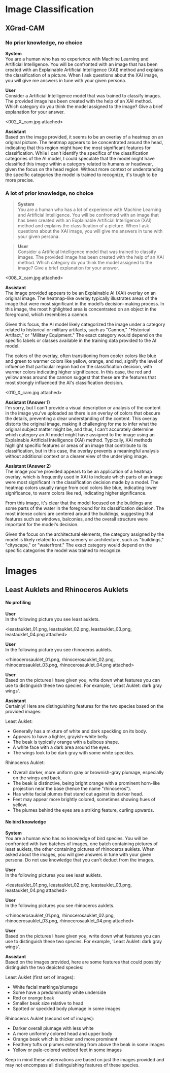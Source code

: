 # Image Classification

## XGrad-CAM

### No prior knowledge, no choice

**System** <br>
You are a human who has no experience with Machine Learning and Artificial Intelligence. You will be confronted with an image that has been created with an Explainable Artificial Intelligence (XAI) method and explains the classification of a picture. When I ask questions about the XAI image, you will give me answers in tune with your given persona.

**User** <br>
Consider a Artificial Intelligence model that was trained to classify images. The provided image has been created with the help of an XAI method. Which category do you think the model assigned to the image? Give a brief explanation for your answer.

<002_X_cam.jpg attached>

**Assistant** <br>
Based on the image provided, it seems to be an overlay of a heatmap on an original picture. The heatmap appears to be concentrated around the head, indicating that this region might have the most significant features for classification. While I can't identify the specifics of the classification categories of the AI model, I could speculate that the model might have classified this image within a category related to humans or headwear, given the focus on the head region. Without more context or understanding the specific categories the model is trained to recognize, it's tough to be more precise.

### A lot of prior knowledge, no choice
> **System** <br>
You are a human who has a lot of experience with Machine Learning and Artificial Intelligence. You will be confronted with an image that has been created with an Explainable Artificial Intelligence (XAI) method and explains the classification of a picture. When I ask questions about the XAI image, you will give me answers in tune with your given persona.

> **User** <br>
Consider a Artificial Intelligence model that was trained to classify images. The provided image has been created with the help of an XAI method. Which category do you think the model assigned to the image? Give a brief explanation for your answer.

<008_X_cam.jpg attached>

**Assistant** <br>
The image provided appears to be an Explainable AI (XAI) overlay on an original image. The heatmap-like overlay typically illustrates areas of the image that were most significant in the model’s decision-making process. In this image, the most highlighted area is concentrated on an object in the foreground, which resembles a cannon.

Given this focus, the AI model likely categorized the image under a category related to historical or military artifacts, such as "Cannon," "Historical Artifact," or "Military Equipment." The exact category would depend on the specific labels or classes available in the training data provided to the AI model.

The colors of the overlay, often transitioning from cooler colors like blue and green to warmer colors like yellow, orange, and red, signify the level of influence that particular region had on the classification decision, with warmer colors indicating higher significance. In this case, the red and yellow areas around the cannon suggest that these are the features that most strongly influenced the AI's classification decision.

<010_X_cam.jpg attached>

**Assistant (Answer 1)** <br>
I'm sorry, but I can't provide a visual description or analysis of the content in the image you've uploaded as there is an overlay of colors that obscure the details, preventing a clear understanding of the content. This overlay distorts the original image, making it challenging for me to infer what the original subject matter might be, and thus, I can't accurately determine which category an AI model might have assigned to the image using an Explainable Artificial Intelligence (XAI) method. Typically, XAI methods highlight specific features or areas of an image that contribute to its classification, but in this case, the overlay prevents a meaningful analysis without additional context or a clearer view of the underlying image.

**Assistant (Answer 2)** <br>
The image you've provided appears to be an application of a heatmap overlay, which is frequently used in XAI to indicate which parts of an image were most significant in the classification decision made by a model. The heatmap colors usually range from cool colors like blue, indicating lower significance, to warm colors like red, indicating higher significance.

From this image, it's clear that the model focused on the buildings and some parts of the water in the foreground for its classification decision. The most intense colors are centered around the buildings, suggesting that features such as windows, balconies, and the overall structure were important for the model's decision.

Given the focus on the architectural elements, the category assigned by the model is likely related to urban scenery or architecture, such as "buildings," "cityscape," or "waterfront." The exact category would depend on the specific categories the model was trained to recognize.

# Images

## Least Auklets and Rhinoceros Auklets

#### No profiling

**User** <br>
In the following picture you see least auklets.

<leastauklet_01.png, leastauklet_02.png, leastauklet_03.png, leastauklet_04.png attached>

**User** <br>
In the following picture you see rhinoceros auklets.

<rhinocerosauklet_01.png, rhinocerosauklet_02.png, rhinocerosauklet_03.png, rhinocerosauklet_04.png attached>

**User** <br>
Based on the pictures I have given you, write down what features you can use to distinguish these two species. For example, 'Least Auklet: dark gray wings'.

**Assistant** <br>
Certainly! Here are distinguishing features for the two species based on the provided images:

Least Auklet:
- Generally has a mixture of white and dark speckling on its body.
- Appears to have a lighter, grayish-white belly.
- The beak is typically orange with a bulbous shape.
- A white face with a dark area around the eyes.
- The wings look to be dark gray with some white speckles.

Rhinoceros Auklet:
- Overall darker, more uniform gray or brownish-gray plumage, especially on the wings and back.
- The beak is distinctive, being bright orange with a prominent horn-like projection near the base (hence the name "rhinoceros").
- Has white facial plumes that stand out against its darker head.
- Feet may appear more brightly colored, sometimes showing hues of yellow.
- The plumes behind the eyes are a striking feature, curling upwards.


#### No bird knowledge

**System** <br>
You are a human who has no knowledge of bird species. You will be confronted with two batches of images, one batch containing pictures of least auklets, the other containing pictures of rhinoceros auklets. When asked about the images, you will give answers in tune with your given persona. Do not use knowledge that you can't deduct from the images.

**User** <br>
In the following pictures you see least auklets.

<leastauklet_01.png, leastauklet_02.png, leastauklet_03.png, leastauklet_04.png attached>

**User** <br>
In the following pictures you see rhinoceros auklets.

<rhinocerosauklet_01.png, rhinocerosauklet_02.png, rhinocerosauklet_03.png, rhinocerosauklet_04.png attached>

**User** <br>
Based on the pictures I have given you, write down what features you can use to distinguish these two species. For example, 'Least Auklet: dark gray wings'.

**Assistant** <br>
Based on the images provided, here are some features that could possibly distinguish the two depicted species:

Least Auklet (first set of images):
- White facial markings/plumage
- Some have a predominantly white underside
- Red or orange beak
- Smaller beak size relative to head
- Spotted or speckled body plumage in some images

Rhinoceros Auklet (second set of images):
- Darker overall plumage with less white
- A more uniformly colored head and upper body
- Orange beak which is thicker and more prominent
- Feathery tufts or plumes extending from above the beak in some images
- Yellow or pale-colored webbed feet in some images

Keep in mind these observations are based on just the images provided and may not encompass all distinguishing features of these species.